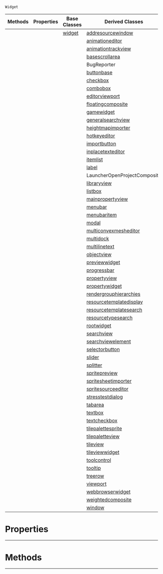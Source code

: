  `Widget`

|Methods|Properties|Base Classes|Derived Classes|
|---|---|---|---|
| | |[widget](https://github.com/ZilchEngine/ZilchDocs/blob/master/code_reference/class_reference/widget.md)|[addresourcewindow](https://github.com/ZilchEngine/ZilchDocs/blob/master/code_reference/class_reference/addresourcewindow.md)|
| | | |[animationeditor](https://github.com/ZilchEngine/ZilchDocs/blob/master/code_reference/class_reference/animationeditor.md)|
| | | |[animationtrackview](https://github.com/ZilchEngine/ZilchDocs/blob/master/code_reference/class_reference/animationtrackview.md)|
| | | |[basescrollarea](https://github.com/ZilchEngine/ZilchDocs/blob/master/code_reference/class_reference/basescrollarea.md)|
| | | |BugReporter|
| | | |[buttonbase](https://github.com/ZilchEngine/ZilchDocs/blob/master/code_reference/class_reference/buttonbase.md)|
| | | |[checkbox](https://github.com/ZilchEngine/ZilchDocs/blob/master/code_reference/class_reference/checkbox.md)|
| | | |[combobox](https://github.com/ZilchEngine/ZilchDocs/blob/master/code_reference/class_reference/combobox.md)|
| | | |[editorviewport](https://github.com/ZilchEngine/ZilchDocs/blob/master/code_reference/class_reference/editorviewport.md)|
| | | |[floatingcomposite](https://github.com/ZilchEngine/ZilchDocs/blob/master/code_reference/class_reference/floatingcomposite.md)|
| | | |[gamewidget](https://github.com/ZilchEngine/ZilchDocs/blob/master/code_reference/class_reference/gamewidget.md)|
| | | |[generalsearchview](https://github.com/ZilchEngine/ZilchDocs/blob/master/code_reference/class_reference/generalsearchview.md)|
| | | |[heightmapimporter](https://github.com/ZilchEngine/ZilchDocs/blob/master/code_reference/class_reference/heightmapimporter.md)|
| | | |[hotkeyeditor](https://github.com/ZilchEngine/ZilchDocs/blob/master/code_reference/class_reference/hotkeyeditor.md)|
| | | |[importbutton](https://github.com/ZilchEngine/ZilchDocs/blob/master/code_reference/class_reference/importbutton.md)|
| | | |[inplacetexteditor](https://github.com/ZilchEngine/ZilchDocs/blob/master/code_reference/class_reference/inplacetexteditor.md)|
| | | |[itemlist](https://github.com/ZilchEngine/ZilchDocs/blob/master/code_reference/class_reference/itemlist.md)|
| | | |[label](https://github.com/ZilchEngine/ZilchDocs/blob/master/code_reference/class_reference/label.md)|
| | | |LauncherOpenProjectComposite|
| | | |[libraryview](https://github.com/ZilchEngine/ZilchDocs/blob/master/code_reference/class_reference/libraryview.md)|
| | | |[listbox](https://github.com/ZilchEngine/ZilchDocs/blob/master/code_reference/class_reference/listbox.md)|
| | | |[mainpropertyview](https://github.com/ZilchEngine/ZilchDocs/blob/master/code_reference/class_reference/mainpropertyview.md)|
| | | |[menubar](https://github.com/ZilchEngine/ZilchDocs/blob/master/code_reference/class_reference/menubar.md)|
| | | |[menubaritem](https://github.com/ZilchEngine/ZilchDocs/blob/master/code_reference/class_reference/menubaritem.md)|
| | | |[modal](https://github.com/ZilchEngine/ZilchDocs/blob/master/code_reference/class_reference/modal.md)|
| | | |[multiconvexmesheditor](https://github.com/ZilchEngine/ZilchDocs/blob/master/code_reference/class_reference/multiconvexmesheditor.md)|
| | | |[multidock](https://github.com/ZilchEngine/ZilchDocs/blob/master/code_reference/class_reference/multidock.md)|
| | | |[multilinetext](https://github.com/ZilchEngine/ZilchDocs/blob/master/code_reference/class_reference/multilinetext.md)|
| | | |[objectview](https://github.com/ZilchEngine/ZilchDocs/blob/master/code_reference/class_reference/objectview.md)|
| | | |[previewwidget](https://github.com/ZilchEngine/ZilchDocs/blob/master/code_reference/class_reference/previewwidget.md)|
| | | |[progressbar](https://github.com/ZilchEngine/ZilchDocs/blob/master/code_reference/class_reference/progressbar.md)|
| | | |[propertyview](https://github.com/ZilchEngine/ZilchDocs/blob/master/code_reference/class_reference/propertyview.md)|
| | | |[propertywidget](https://github.com/ZilchEngine/ZilchDocs/blob/master/code_reference/class_reference/propertywidget.md)|
| | | |[rendergrouphierarchies](https://github.com/ZilchEngine/ZilchDocs/blob/master/code_reference/class_reference/rendergrouphierarchies.md)|
| | | |[resourcetemplatedisplay](https://github.com/ZilchEngine/ZilchDocs/blob/master/code_reference/class_reference/resourcetemplatedisplay.md)|
| | | |[resourcetemplatesearch](https://github.com/ZilchEngine/ZilchDocs/blob/master/code_reference/class_reference/resourcetemplatesearch.md)|
| | | |[resourcetypesearch](https://github.com/ZilchEngine/ZilchDocs/blob/master/code_reference/class_reference/resourcetypesearch.md)|
| | | |[rootwidget](https://github.com/ZilchEngine/ZilchDocs/blob/master/code_reference/class_reference/rootwidget.md)|
| | | |[searchview](https://github.com/ZilchEngine/ZilchDocs/blob/master/code_reference/class_reference/searchview.md)|
| | | |[searchviewelement](https://github.com/ZilchEngine/ZilchDocs/blob/master/code_reference/class_reference/searchviewelement.md)|
| | | |[selectorbutton](https://github.com/ZilchEngine/ZilchDocs/blob/master/code_reference/class_reference/selectorbutton.md)|
| | | |[slider](https://github.com/ZilchEngine/ZilchDocs/blob/master/code_reference/class_reference/slider.md)|
| | | |[splitter](https://github.com/ZilchEngine/ZilchDocs/blob/master/code_reference/class_reference/splitter.md)|
| | | |[spritepreview](https://github.com/ZilchEngine/ZilchDocs/blob/master/code_reference/class_reference/spritepreview.md)|
| | | |[spritesheetimporter](https://github.com/ZilchEngine/ZilchDocs/blob/master/code_reference/class_reference/spritesheetimporter.md)|
| | | |[spritesourceeditor](https://github.com/ZilchEngine/ZilchDocs/blob/master/code_reference/class_reference/spritesourceeditor.md)|
| | | |[stresstestdialog](https://github.com/ZilchEngine/ZilchDocs/blob/master/code_reference/class_reference/stresstestdialog.md)|
| | | |[tabarea](https://github.com/ZilchEngine/ZilchDocs/blob/master/code_reference/class_reference/tabarea.md)|
| | | |[textbox](https://github.com/ZilchEngine/ZilchDocs/blob/master/code_reference/class_reference/textbox.md)|
| | | |[textcheckbox](https://github.com/ZilchEngine/ZilchDocs/blob/master/code_reference/class_reference/textcheckbox.md)|
| | | |[tilepalettesprite](https://github.com/ZilchEngine/ZilchDocs/blob/master/code_reference/class_reference/tilepalettesprite.md)|
| | | |[tilepaletteview](https://github.com/ZilchEngine/ZilchDocs/blob/master/code_reference/class_reference/tilepaletteview.md)|
| | | |[tileview](https://github.com/ZilchEngine/ZilchDocs/blob/master/code_reference/class_reference/tileview.md)|
| | | |[tileviewwidget](https://github.com/ZilchEngine/ZilchDocs/blob/master/code_reference/class_reference/tileviewwidget.md)|
| | | |[toolcontrol](https://github.com/ZilchEngine/ZilchDocs/blob/master/code_reference/class_reference/toolcontrol.md)|
| | | |[tooltip](https://github.com/ZilchEngine/ZilchDocs/blob/master/code_reference/class_reference/tooltip.md)|
| | | |[treerow](https://github.com/ZilchEngine/ZilchDocs/blob/master/code_reference/class_reference/treerow.md)|
| | | |[viewport](https://github.com/ZilchEngine/ZilchDocs/blob/master/code_reference/class_reference/viewport.md)|
| | | |[webbrowserwidget](https://github.com/ZilchEngine/ZilchDocs/blob/master/code_reference/class_reference/webbrowserwidget.md)|
| | | |[weightedcomposite](https://github.com/ZilchEngine/ZilchDocs/blob/master/code_reference/class_reference/weightedcomposite.md)|
| | | |[window](https://github.com/ZilchEngine/ZilchDocs/blob/master/code_reference/class_reference/window.md)|


 #  Properties


---  
 #  Methods


---  
 

 